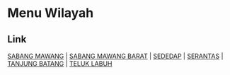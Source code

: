 # Menu Wilayah

## Link

[SABANG MAWANG](https://github.com/gigit-pemilu/pemilu-2024-21-kepulauan-riau/tree/main/pilpres/hitung-suara/sub/21-kepulauan-riau/sub/03-natuna/sub/11-pulau-tiga/sub/2001-sabang-mawang)
 | 
[SABANG MAWANG BARAT](https://github.com/gigit-pemilu/pemilu-2024-21-kepulauan-riau/tree/main/pilpres/hitung-suara/sub/21-kepulauan-riau/sub/03-natuna/sub/11-pulau-tiga/sub/2006-sabang-mawang-barat)
 | 
[SEDEDAP](https://github.com/gigit-pemilu/pemilu-2024-21-kepulauan-riau/tree/main/pilpres/hitung-suara/sub/21-kepulauan-riau/sub/03-natuna/sub/11-pulau-tiga/sub/2003-sededap)
 | 
[SERANTAS](https://github.com/gigit-pemilu/pemilu-2024-21-kepulauan-riau/tree/main/pilpres/hitung-suara/sub/21-kepulauan-riau/sub/03-natuna/sub/11-pulau-tiga/sub/2005-serantas)
 | 
[TANJUNG BATANG](https://github.com/gigit-pemilu/pemilu-2024-21-kepulauan-riau/tree/main/pilpres/hitung-suara/sub/21-kepulauan-riau/sub/03-natuna/sub/11-pulau-tiga/sub/2004-tanjung-batang)
 | 
[TELUK LABUH](https://github.com/gigit-pemilu/pemilu-2024-21-kepulauan-riau/tree/main/pilpres/hitung-suara/sub/21-kepulauan-riau/sub/03-natuna/sub/11-pulau-tiga/sub/2010-teluk-labuh)

